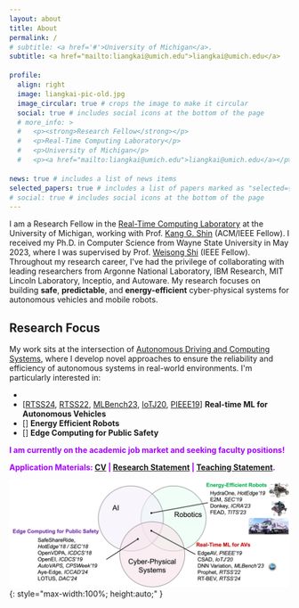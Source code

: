 ```yaml
---
layout: about
title: About
permalink: /
# subtitle: <a href='#'>University of Michigan</a>.
subtitle: <a href="mailto:liangkai@umich.edu">liangkai@umich.edu</a> 

profile:
  align: right
  image: liangkai-pic-old.jpg
  image_circular: true # crops the image to make it circular
  social: true # includes social icons at the bottom of the page
  # more_info: >
  #   <p><strong>Research Fellow</strong></p>
  #   <p>Real-Time Computing Laboratory</p>
  #   <p>University of Michigan</p>
  #   <p><a href="mailto:liangkai@umich.edu">liangkai@umich.edu</a></p>

news: true # includes a list of news items
selected_papers: true # includes a list of papers marked as "selected={true}"
# social: true # includes social icons at the bottom of the page
---
```


<!-- ## About Me -->

I am a Research Fellow in the [Real-Time Computing Laboratory](https://rtcl.eecs.umich.edu/rtclweb/) at the University of Michigan, working with Prof. [Kang G. Shin](https://web.eecs.umich.edu/~kgshin/) (ACM/IEEE Fellow). I received my Ph.D. in Computer Science from Wayne State University in May 2023, where I was supervised by Prof. [Weisong Shi](https://www.weisongshi.org/) (IEEE Fellow). Throughout my research career, I've had the privilege of collaborating with leading researchers from Argonne National Laboratory, IBM Research, MIT Lincoln Laboratory, Inceptio, and Autoware. My research focuses on building **safe**, **predictable**, and **energy-efficient** cyber-physical systems for autonomous vehicles and mobile robots.

## Research Focus

My work sits at the intersection of [Autonomous Driving and Computing Systems](https://arxiv.org/abs/2009.14349), where I develop novel approaches to ensure the reliability and efficiency of autonomous systems in real-world environments. I'm particularly interested in:

- 
- [[RTSS24](https://rtcl.eecs.umich.edu/rtclweb/assets/publications/2024/rtss24-liu.pdf), [RTSS22](https://weisongshi.org/papers/liu22-prophet.pdf), [MLBench23](https://arxiv.org/abs/2209.05487), [IoTJ20](https://arxiv.org/abs/2009.14349), [PIEEE19](https://ieeexplore.ieee.org/document/8744265/)] **Real-time ML for Autonomous Vehicles** 
- [] **Energy Efficient Robots**
- [] **Edge Computing for Public Safety**

<span style="color: #A500FF;"><strong>I am currently on the academic job market and seeking faculty positions!</strong></span>

<!-- **Application Materials:** [CV](../assets/pdf/CV-Liangkai_Liu.pdf) | [Research Statement](../assets/pdf/research.pdf) | [Teaching Statement](../assets/pdf/teaching.pdf) -->
<span style="color: #A500FF;"><strong>Application Materials: [CV](../assets/pdf/CV-Liangkai_Liu.pdf) | [Research Statement](../assets/pdf/research.pdf) | [Teaching Statement](../assets/pdf/teaching.pdf).</strong></span>

![Research Overview](../assets/img/research-overview.png){: style="max-width:100%; height:auto;" }